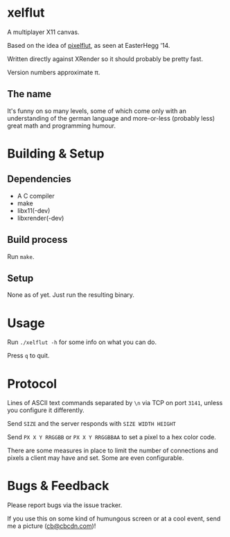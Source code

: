 # xelflut

A multiplayer X11 canvas.

Based on the idea of [pixelflut](https://cccgoe.de/wiki/Pixelflut), as seen at EasterHegg '14.

Written directly against XRender so it should probably be pretty fast.

Version numbers approximate &pi;.

## The name

It's funny on so many levels, some of which come only with an understanding of the german language
and more-or-less (probably less) great math and programming humour.

# Building & Setup

## Dependencies

* A C compiler
* make
* libx11(-dev)
* libxrender(-dev)

## Build process

Run `make`.

## Setup

None as of yet. Just run the resulting binary.

# Usage

Run `./xelflut -h` for some info on what you can do.

Press `q` to quit.

# Protocol

Lines of ASCII text commands separated by `\n` via TCP on port `3141`, unless you
configure it differently.


Send `SIZE` and the server responds with `SIZE WIDTH HEIGHT`

Send `PX X Y RRGGBB` or `PX X Y RRGGBBAA` to set a pixel to a hex color code.

There are some measures in place to limit the number of connections and pixels a client
may have and set. Some are even configurable.

# Bugs & Feedback

Please report bugs via the issue tracker. 

If you use this on some kind of humungous screen or at a cool event, send me a picture (cb@cbcdn.com)!
